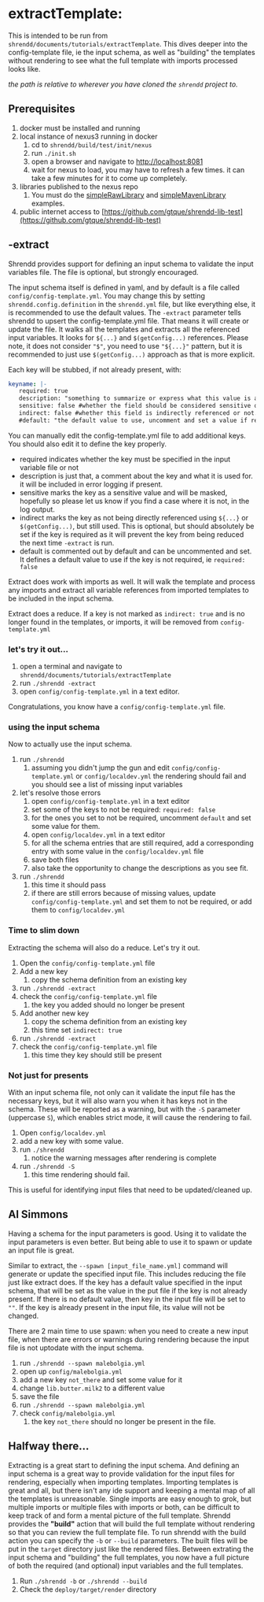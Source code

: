 # extractTemplate: 
This is intended to be run from `shrendd/documents/tutorials/extractTemplate`. This dives deeper into the config-template file, ie the input schema,
as well as "building" the templates without rendering to see what the full template with imports processed looks like.

*the path is relative to wherever you have cloned the `shrendd` project to.* 

## Prerequisites
1. docker must be installed and running
2. local instance of nexus3 running in docker
   1. cd to `shrendd/build/test/init/nexus`
   2. run `./init.sh`
   3. open a browser and navigate to [http://localhost:8081](http://localhost:8081)
   4. wait for nexus to load, you may have to refresh a few times. it can take a few minutes for it to come up completely.
3. libraries published to the nexus repo
   1. You must do the [simpleRawLibrary](https://github.com/gtque/shrendd/tree/main/documents/examples/simpleRawLibrary) and [simpleMavenLibrary](https://github.com/gtque/shrendd/tree/main/documents/examples/simpleMavenLibrary) examples.
4. public internet access to [https://github.com/gtque/shrendd-lib-test](https://github.com/gtque/shrendd-lib-test)

## -extract
Shrendd provides support for defining an input schema to validate the input variables file. The file is optional, but strongly encouraged.

The input schema itself is defined in yaml, and by default is a file called `config/config-template.yml`. You may change this by setting `shrendd.config.definition` in the `shrendd.yml` file, but like everything else, it is recommended to use the default values.
The `-extract` parameter tells shrendd to upsert the config-template.yml file. That means it will create or update the file. It walks all the templates and extracts all the referenced input variables. It looks for `${...}` and `$(getConfig...)` references.
Please note, it does not consider `"$"`, you need to use `"${...}"` pattern, but it is recommended to just use `$(getConfig...)` approach as that is more explicit.

Each key will be stubbed, if not already present, with:
```yaml
keyname: |-
   required: true
   description: "something to summarize or express what this value is and used for"
   sensitive: false #whether the field should be considered sensitive or not, any matching values will be masked in the output.
   indirect: false #whether this field is indirectly referenced or not. If true, will not be deleted on reduce. Not required, if not present assumes false.
   #default: "the default value to use, uncomment and set a value if required is false, delete or leave commented out if required is true"
```
You can manually edit the config-template.yml file to add additional keys.
You should also edit it to define the key properly.
* required indicates whether the key must be specified in the input variable file or not
* description is just that, a comment about the key and what it is used for. it will be included in error logging if present.
* sensitive marks the key as a sensitive value and will be masked, hopefully so please let us know if you find a case where it is not, in the log output.
* indirect marks the key as not being directly referenced using `${...}` or `$(getConfig...)`, but still used. This is optional, but should absolutely be set if the key is required as it will prevent the key from being reduced the next time `-extract` is run.
* default is commented out by default and can be uncommented and set. It defines a default value to use if the key is not required, ie `required: false`

Extract does work with imports as well. It will walk the template and process any imports and extract all variable references from imported templates to be included in the input schema.

Extract does a reduce. If a key is not marked as `indirect: true` and is no longer found in the templates, or imports, it will be removed from `config-template.yml`

### let's try it out...
1. open a terminal and navigate to `shrendd/documents/tutorials/extractTemplate`
2. run `./shrendd -extract`
3. open `config/config-template.yml` in a text editor.

Congratulations, you know have a `config/config-template.yml` file.

### using the input schema
Now to actually use the input schema.

1. run `./shrendd`
   1. assuming you didn't jump the gun and edit `config/config-template.yml` or `config/localdev.yml` the rendering should fail and you should see a list of missing input variables
2. let's resolve those errors
   1. open `config/config-template.yml` in a text editor
   2. set some of the keys to not be required: `required: false`
   3. for the ones you set to not be required, uncomment `default` and set some value for them.
   4. open `config/localdev.yml` in a text editor
   5. for all the schema entries that are still required, add a corresponding entry with some value in the `config/localdev.yml` file
   6. save both files
   7. also take the opportunity to change the descriptions as you see fit.
3. run `./shrendd`
   1. this time it should pass
   2. if there are still errors because of missing values, update `config/config-template.yml` and set them to not be required, or add them to `config/localdev.yml`

### Time to slim down
Extracting the schema will also do a reduce. Let's try it out.

1. Open the `config/config-template.yml` file
2. Add a new key
   1. copy the schema definition from an existing key
3. run `./shrendd -extract`
4. check the `config/config-template.yml` file
   1. the key you added should no longer be present
5. Add another new key
   1. copy the schema definition from an existing key
   2. this time set `indirect: true`
6. run `./shrendd -extract`
7. check the `config/config-template.yml` file
   1. this time they key should still be present

### Not just for presents
With an input schema file, not only can it validate the input file has the necessary keys, but it will also warn you when it has keys not in the schema.
These will be reported as a warning, but with the `-S` parameter (uppercase `S`), which enables strict mode, it will cause the rendering to fail.

1. Open `config/localdev.yml`
2. add a new key with some value.
3. run `./shrendd`
   1. notice the warning messages after rendering is complete
4. run `./shrendd -S`
   1. this time rendering should fail.

This is useful for identifying input files that need to be updated/cleaned up.

## Al Simmons
Having a schema for the input parameters is good. Using it to validate the input parameters is even better.
But being able to use it to spawn or update an input file is great.

Similar to extract, the `--spawn [input_file_name.yml]` command will generate or update the specified input file.
This includes reducing the file just like extract does. If the key has a default value specified in the input schema, that will be set as the value in the put file if the key is not already present.
If there is no default value, then key in the input file will be set to `""`. If the key is already present in the input file, its value will not be changed.

There are 2 main time to use spawn: when you need to create a new input file, when there are errors or warnings during rendering because the input file is not uptodate with the input schema.

1. run `./shrendd --spawn malebolgia.yml`
2. open up `config/malebolgia.yml`
3. add a new key `not_there` and set some value for it
4. change `lib.butter.milk2` to a different value
5. save the file
6. run `./shrendd --spawn malebolgia.yml`
7. check `config/malebolgia.yml`
   1. the key `not_there` should no longer be present in the file.


## Halfway there...
Extracting is a great start to defining the input schema. And defining an input schema is a great way to provide validation for the input files for rendering, especially when importing templates.
Importing templates is great and all, but there isn't any ide support and keeping a mental map of all the templates is unreasonable. Single imports are easy enough to grok, but multiple imports or multiple files with imports or both,
can be difficult to keep track of and form a mental picture of the full template. Shrendd provides the **"build"** action that will build the full template without rendering so that you can review the full template file.
To run shrendd with the build action you can specify the `-b` or `--build` parameters. The built files will be put in the `target` directory just like the rendered files. Between extrating
the input schema and "building" the full templates, you now have a full picture of both the required (and optional) input variables and the full templates.

1. Run `./shrendd -b` or `./shrendd --build`
2. Check the `deploy/target/render` directory

